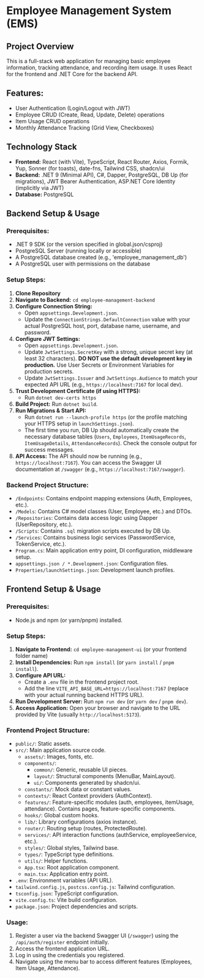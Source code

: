 # Employee Management System (EMS)

## Project Overview

This is a full-stack web application for managing basic employee information, tracking attendance, and recording item usage. It uses React for the frontend and .NET Core for the backend API.

## Features:
- User Authentication (Login/Logout with JWT)
- Employee CRUD (Create, Read, Update, Delete) operations
- Item Usage CRUD operations
- Monthly Attendance Tracking (Grid View, Checkboxes)

## Technology Stack

- **Frontend:** React (with Vite), TypeScript, React Router, Axios, Formik, Yup, Sonner (for toasts), date-fns, Tailwind CSS, shadcn/ui
- **Backend:** .NET 9 (Minimal API), C#, Dapper, PostgreSQL, DB Up (for migrations), JWT Bearer Authentication, ASP.NET Core Identity (implicitly via JWT)
- **Database:** PostgreSQL


## Backend Setup & Usage


### Prerequisites:
- .NET 9 SDK (or the version specified in global.json/csproj)
- PostgreSQL Server (running locally or accessible)
- A PostgreSQL database created (e.g., 'employee_management_db')
- A PostgreSQL user with permissions on the database

### Setup Steps:
1.  **Clone Repository**
2.  **Navigate to Backend:** `cd employee-management-backend`
3.  **Configure Connection String:**
    -   Open `appsettings.Development.json`.
    -   Update the `ConnectionStrings.DefaultConnection` value with your actual PostgreSQL host, port, database name, username, and password.
4.  **Configure JWT Settings:**
    -   Open `appsettings.Development.json`.
    -   Update `JwtSettings.SecretKey` with a strong, unique secret key (at least 32 characters). **DO NOT use the default development key in production.** Use User Secrets or Environment Variables for production secrets.
    -   Update `JwtSettings.Issuer` and `JwtSettings.Audience` to match your expected API URL (e.g., `https://localhost:7167` for local dev).
5.  **Trust Development Certificate (if using HTTPS):**
    -   Run `dotnet dev-certs https` 
6.  **Build Project:** Run `dotnet build`.
7.  **Run Migrations & Start API:**
    -   Run `dotnet run --launch-profile https` (or the profile matching your HTTPS setup in `launchSettings.json`).
    -   The first time you run, DB Up should automatically create the necessary database tables (`Users`, `Employees`, `ItemUsageRecords`, `ItemUsageDetails`, `AttendanceRecords`). Check the console output for success messages.
8.  **API Access:** The API should now be running (e.g., `https://localhost:7167`). You can access the Swagger UI documentation at `/swagger` (e.g., `https://localhost:7167/swagger`).

### Backend Project Structure:
- `/Endpoints`: Contains endpoint mapping extensions (Auth, Employees, etc.).
- `/Models`: Contains C# model classes (User, Employee, etc.) and DTOs.
- `/Repositories`: Contains data access logic using Dapper (UserRepository, etc.).
- `/Scripts`: Contains `.sql` migration scripts executed by DB Up.
- `/Services`: Contains business logic services (PasswordService, TokenService, etc.).
- `Program.cs`: Main application entry point, DI configuration, middleware setup.
- `appsettings.json / *.Development.json`: Configuration files.
- `Properties/launchSettings.json`: Development launch profiles.

## Frontend Setup & Usage

### Prerequisites:
- Node.js and npm (or yarn/pnpm) installed.

### Setup Steps:
1.  **Navigate to Frontend:** `cd employee-management-ui` (or your frontend folder name)
2.  **Install Dependencies:** Run `npm install` (or `yarn install` / `pnpm install`).
3.  **Configure API URL:**
    -   Create a `.env` file in the frontend project root.
    -   Add the line `VITE_API_BASE_URL=https://localhost:7167` (replace with your actual running backend HTTPS URL).
4.  **Run Development Server:** Run `npm run dev` (or `yarn dev` / `pnpm dev`).
5.  **Access Application:** Open your browser and navigate to the URL provided by Vite (usually `http://localhost:5173`).

### Frontend Project Structure:
- `public/`: Static assets.
- `src/`: Main application source code.
  - `assets/`: Images, fonts, etc.
  - `components/`:
      - `common/`: Generic, reusable UI pieces.
      - `layout/`: Structural components (MenuBar, MainLayout).
      - `ui/`: Components generated by shadcn/ui.
  - `constants/`: Mock data or constant values.
  - `contexts/`: React Context providers (AuthContext).
  - `features/`: Feature-specific modules (auth, employees, itemUsage, attendance). Contains pages, feature-specific components.
  - `hooks/`: Global custom hooks.
  - `lib/`: Library configurations (axios instance).
  - `router/`: Routing setup (routes, ProtectedRoute).
  - `services/`: API interaction functions (authService, employeeService, etc.).
  - `styles/`: Global styles, Tailwind base.
  - `types/`: TypeScript type definitions.
  - `utils/`: Helper functions.
  - `App.tsx`: Root application component.
  - `main.tsx`: Application entry point.
- `.env`: Environment variables (API URL).
- `tailwind.config.js`, `postcss.config.js`: Tailwind configuration.
- `tsconfig.json`: TypeScript configuration.
- `vite.config.ts`: Vite build configuration.
- `package.json`: Project dependencies and scripts.

### Usage:
1.  Register a user via the backend Swagger UI (`/swagger`) using the `/api/auth/register` endpoint initially.
2.  Access the frontend application URL.
3.  Log in using the credentials you registered.
4.  Navigate using the menu bar to access different features (Employees, Item Usage, Attendance).